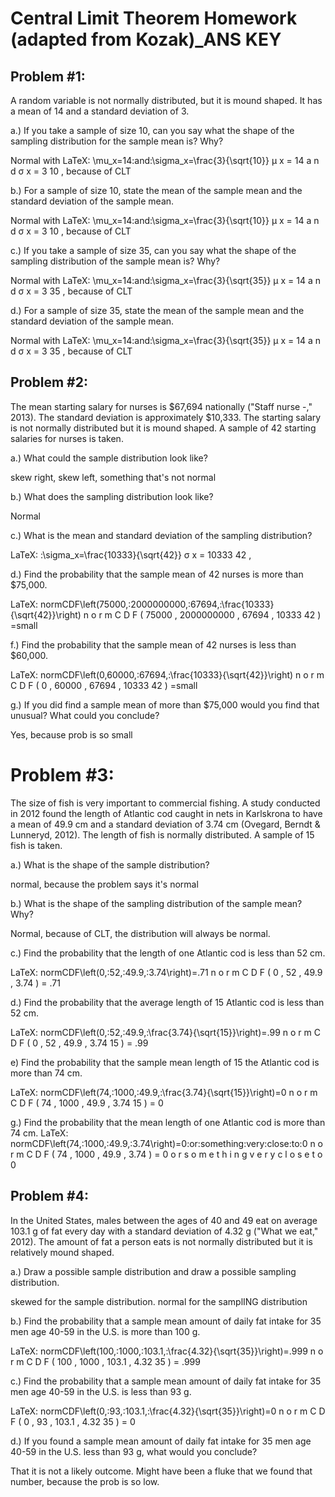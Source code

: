 
# **Central Limit Theorem Homework (adapted from Kozak)_ANS KEY**

## **Problem #1:**

A random variable is not normally distributed, but it is mound shaped. It has a mean of 14 and a standard deviation of 3.

a.) If you take a sample of size 10, can you say what the shape of the sampling distribution for the sample mean is? Why?

Normal with LaTeX: \mu_x=14\:and\:\sigma_x=\frac{3}{\sqrt{10}} μ x = 14 a n d σ x = 3 10 , because of CLT

b.) For a sample of size 10, state the mean of the sample mean and the standard deviation of the sample mean.

Normal with LaTeX: \mu_x=14\:and\:\sigma_x=\frac{3}{\sqrt{10}} μ x = 14 a n d σ x = 3 10 , because of CLT

c.) If you take a sample of size 35, can you say what the shape of the sampling distribution of the sample mean is? Why?

Normal with LaTeX: \mu_x=14\:and\:\sigma_x=\frac{3}{\sqrt{35}} μ x = 14 a n d σ x = 3 35 , because of CLT

d.) For a sample of size 35, state the mean of the sample mean and the standard deviation of the sample mean.

Normal with LaTeX: \mu_x=14\:and\:\sigma_x=\frac{3}{\sqrt{35}} μ x = 14 a n d σ x = 3 35 , because of CLT

 

## **Problem #2:**

The mean starting salary for nurses is $67,694 nationally ("Staff nurse -," 2013). The standard deviation is approximately $10,333. The starting salary is not normally distributed but it is mound shaped. A sample of 42 starting salaries for nurses is taken.

a.) What could the sample distribution look like? 

skew right, skew left, something that's not normal

b.) What does the sampling distribution look like?

Normal

c.) What is the mean and standard deviation of the sampling distribution?

LaTeX: \:\sigma_x=\frac{10333}{\sqrt{42}} σ x = 10333 42 ,

d.) Find the probability that the sample mean of 42 nurses is more than $75,000.

LaTeX: normCDF\left(75000,\:2000000000,\:67694,\:\frac{10333}{\sqrt{42}}\right) n o r m C D F ( 75000 , 2000000000 , 67694 , 10333 42 ) =small

f.) Find the probability that the sample mean of 42 nurses is less than $60,000.

LaTeX: normCDF\left(0,60000,\:67694,\:\frac{10333}{\sqrt{42}}\right) n o r m C D F ( 0 , 60000 , 67694 , 10333 42 ) =small

g.) If you did find a sample mean of more than $75,000 would you find that unusual? What could you conclude?

Yes, because prob is so small

# **Problem #3:**
The size of fish is very important to commercial fishing. A study conducted in 2012 found the length of Atlantic cod caught in nets in Karlskrona to have a mean of 49.9 cm and a standard deviation of 3.74 cm (Ovegard, Berndt & Lunneryd, 2012). The length of fish is normally distributed. A sample of 15 fish is taken.

a.) What is the shape of the sample distribution?

normal, because the problem says it's normal

b.) What is the shape of the sampling distribution of the sample mean? Why?

Normal, because of CLT, the distribution will always be normal.  

c.) Find the probability that the length of one Atlantic cod is less than 52 cm.

LaTeX: normCDF\left(0,\:52,\:49.9,\:3.74\right)=.71 n o r m C D F ( 0 , 52 , 49.9 , 3.74 ) = .71

d.) Find the probability that the average length of 15 Atlantic cod is less than 52 cm.

LaTeX: normCDF\left(0,\:52,\:49.9,\:\frac{3.74}{\sqrt{15}}\right)=.99 n o r m C D F ( 0 , 52 , 49.9 , 3.74 15 ) = .99

e) Find the probability that the sample mean length of 15 the Atlantic cod is more than 74 cm.

LaTeX: normCDF\left(74,\:1000,\:49.9,\:\frac{3.74}{\sqrt{15}}\right)=0 n o r m C D F ( 74 , 1000 , 49.9 , 3.74 15 ) = 0

g.) Find the probability that the mean length of one Atlantic cod is more than 74 cm.
LaTeX: normCDF\left(74,\:1000,\:49.9,\:3.74\right)=0\:or\:something\:very\:close\:to\:0 n o r m C D F ( 74 , 1000 , 49.9 , 3.74 ) = 0 o r s o m e t h i n g v e r y c l o s e t o 0

 

## **Problem #4:**

In the United States, males between the ages of 40 and 49 eat on average 103.1 g of fat every day with a standard deviation of 4.32 g ("What we eat," 2012). The amount of fat a person eats is not normally distributed but it is relatively mound shaped.

a.) Draw a possible sample distribution and draw a possible sampling distribution.

skewed for the sample distribution.  normal for the samplING distribution

b.) Find the probability that a sample mean amount of daily fat intake for 35 men age 40-59 in the U.S. is more than 100 g.

LaTeX: normCDF\left(100,\:1000,\:103.1,\:\frac{4.32}{\sqrt{35}}\right)=.999 n o r m C D F ( 100 , 1000 , 103.1 , 4.32 35 ) = .999

c.) Find the probability that a sample mean amount of daily fat intake for 35 men age 40-59 in the U.S. is less than 93 g.

LaTeX: normCDF\left(0,\:93,\:103.1,\:\frac{4.32}{\sqrt{35}}\right)=0 n o r m C D F ( 0 , 93 , 103.1 , 4.32 35 ) = 0

d.) If you found a sample mean amount of daily fat intake for 35 men age 40-59 in the U.S. less than 93 g, what would you conclude?

That it is not a likely outcome.  Might have been a fluke that we found that number, because the prob is so low.
